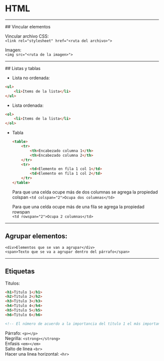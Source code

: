 # HTML

<hr>
## Vincular elementos

Vincular archivo CSS:  
`<link rel="stylesheet" href="<ruta del archivo>">`

Imagen:  
`<img src="<ruta de la imagen>">`

<hr>
## Listas y tablas

* Lista no ordenada:   


```html
<ul>
    <li>Items de la lista</li>
</ul>
```

* Lista ordenada:   


```html
<ol>
    <li>Items de la lista</li>
</ol>
```

* Tabla

  ```html
  <table>
      <tr>
          <th>Encabezado columna 1</th>
          <th>Encabezado columna 2</th>
      </tr>
      <tr>
          <td>Elemento en fila 1 col 1</td>
          <td>Elemento en fila 1 col 2</td>
      </tr>
  </table>
  ```

  Para que una celda ocupe más de dos columnas se agrega la propiedad colspan 
  `<td colspan="2">Ocupa dos columnas</td>`

  Para que una celda ocupe más de una fila se agrega la propiedad rowspan  
  `<td rowspan="2">Ocupa 2 columnas</td>`


<hr>

## Agrupar elementos:  

`<div>Elementos que se van a agrupar</div>`  
`<span>Texto que se va a agrupar dentro del párrafo</span>`

<hr>

## Etiquetas

Titulos:  


```html
<h1>Titulo 1</h1>
<h2>Titulo 2</h2>
<h3>Titulo 3</h3>
<h4>Titulo 4</h4>
<h5>Titulo 5</h5>
<h6>Titulo 6</h6>

<!-- El número de acuerdo a la importancia del título 1 el más importante -->

```

Párrafo:  `<p></p>`  
Negrilla: `<strong></strong>`  
Enfasis `<em></em>`  
Salto de linea `<br>`   
Hacer una linea horizontal: `<hr>`  







